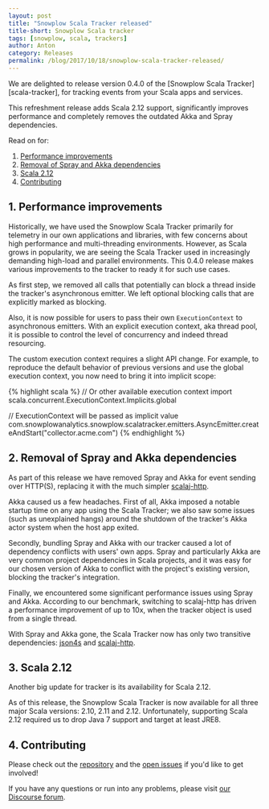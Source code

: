 ```yaml
---
layout: post
title: "Snowplow Scala Tracker released"
title-short: Snowplow Scala tracker
tags: [snowplow, scala, trackers]
author: Anton
category: Releases
permalink: /blog/2017/10/18/snowplow-scala-tracker-released/
---
```


We are delighted to release version 0.4.0 of the [Snowplow Scala Tracker][scala-tracker], for tracking events from your Scala apps and services.

This refreshment release adds Scala 2.12 support, significantly improves performance and completely removes the outdated Akka and Spray dependencies.

<!--more-->

Read on for:

1. [Performance improvements](#performance)
2. [Removal of Spray and Akka dependencies](#akka)
3. [Scala 2.12](#scala-212)
4. [Contributing](#contributing)

<h2 id="performance">1. Performance improvements</h2>

Historically, we have used the Snowplow Scala Tracker primarily for telemetry in our own applications and libraries, with few concerns about high performance and multi-threading environments. However, as Scala grows in popularity, we are seeing the Scala Tracker used in increasingly demanding high-load and parallel environments. This 0.4.0 release makes various improvements to the tracker to ready it for such use cases.

As first step, we removed all calls that potentially can block a thread inside the tracker's asynchronous emitter.
We left optional blocking calls that are explicitly marked as blocking.

Also, it is now possible for users to pass their own `ExecutionContext` to asynchronous emitters. With an explicit execution context, aka thread pool, it is possible to control the level of concurrency and indeed thread resourcing.

The custom execution context requires a slight API change. For example, to reproduce the default behavior of previous versions and use the global execution context, you now need to bring it into implicit scope:

{% highlight scala %}
// Or other available execution context
import scala.concurrent.ExecutionContext.Implicits.global

// ExecutionContext will be passed as implicit value
com.snowplowanalytics.snowplow.scalatracker.emitters.AsyncEmitter.createAndStart("collector.acme.com")
{% endhighlight %}

<h2 id="akka">2. Removal of Spray and Akka dependencies</h2>

As part of this release we have removed Spray and Akka for event sending over HTTP(S), replacing it with the much simpler [scalaj-http][scalaj-http].

Akka caused us a few headaches. First of all, Akka imposed a notable startup time on any app using the Scala Tracker; we also saw some issues (such as unexplained hangs) around the shutdown of the tracker's Akka actor system when the host app exited.

Secondly, bundling Spray and Akka with our tracker caused a lot of dependency conflicts with users' own apps. Spray and particularly Akka are very common project dependencies in Scala projects, and it was easy for our chosen version of Akka to conflict with the project's existing version, blocking the tracker's integration.

Finally, we encountered some significant performance issues using Spray and Akka. According to our benchmark, switching to scalaj-http has driven a performance improvement of up to 10x, when the tracker object is used from a single thread.

With Spray and Akka gone, the Scala Tracker now has only two transitive dependencies: [json4s][json4s] and [scalaj-http][scalaj-http].

<h2 id="scala-212">3. Scala 2.12</h2>

Another big update for tracker is its availability for Scala 2.12.

As of this release, the Snowplow Scala Tracker is now available for all three major Scala versions: 2.10, 2.11 and 2.12.
Unfortunately, supporting Scala 2.12 required us to drop Java 7 support and target at least JRE8.

<h2 id="contributing">4. Contributing</h2>

Please check out the [repository][repo] and the [open issues][issues] if you'd like to get involved!

If you have any questions or run into any problems, please visit [our Discourse forum][discourse].

[repo]: https://github.com/snowplow/snowplow-scala-tracker
[release-1]: https://github.com/snowplow/snowplow-docker/releases/tag/r1

[issues]: https://github.com/snowplow/snowplow-scala-tracker/issues

[discourse]: http://discourse.snowplowanalytics.com/

[json4s]: https://github.com/json4s/json4s
[scalaj-http]: https://github.com/scalaj/scalaj-http

